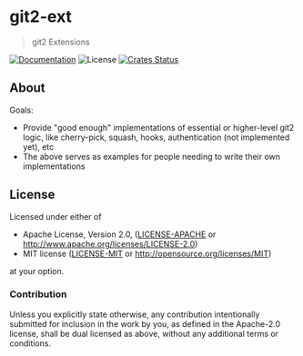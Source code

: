 # git2-ext

> git2 Extensions

[![Documentation](https://img.shields.io/badge/docs-master-blue.svg)][Documentation]
![License](https://img.shields.io/crates/l/git2-ext.svg)
[![Crates Status](https://img.shields.io/crates/v/git2-ext.svg)](https://crates.io/crates/git2-ext)

## About

Goals:
- Provide "good enough" implementations of essential or higher-level git2 logic, like cherry-pick, squash, hooks, authentication (not implemented yet), etc
- The above serves as examples for people needing to write their own implementations

## License

Licensed under either of

 * Apache License, Version 2.0, ([LICENSE-APACHE](LICENSE-APACHE) or http://www.apache.org/licenses/LICENSE-2.0)
 * MIT license ([LICENSE-MIT](LICENSE-MIT) or http://opensource.org/licenses/MIT)

at your option.

### Contribution

Unless you explicitly state otherwise, any contribution intentionally
submitted for inclusion in the work by you, as defined in the Apache-2.0
license, shall be dual licensed as above, without any additional terms or
conditions.

[Crates.io]: https://crates.io/crates/git2-ext
[Documentation]: https://docs.rs/git2-ext
